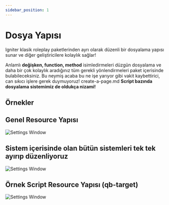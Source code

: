 ```yaml
---
sidebar_position: 1
---
```


# Dosya Yapısı

Igniter klasik roleplay paketlerinden ayrı olarak 
düzenli bir dosyalama yapısı sunar ve diğer geliştiricilere kolaylık sağlar!


Anlamlı **değişken, function, method** isimledirmeleri düzgün dosyalama
ve daha bir çok kolaylık aradığınız tüm gerekli yönlendirmeleri paket
içerisinde bulabileceksiniz. Bu neymiş acaba bu ne işe yarıyor gibi 
vakit kaybettirici, can sıkıcı işlere gerek duymuyoruz!
create-a-page.md
**Script bazında dosyalama sistemimiz de oldukça nizami!** 

## **Örnekler**

## **Genel Resource Yapısı**

![Settings Window](https://i.ibb.co/KjnHtdK/Screenshot-1.png)

## **Sistem içerisinde olan bütün sistemleri tek tek ayırıp düzenliyoruz**

![Settings Window](https://i.ibb.co/L8mBgwJ/Screenshot-2.png)

## **Örnek Script Resource Yapısı (qb-target)**

![Settings Window](https://i.ibb.co/54GKRrB/Screenshot-3.png)


<!-- Add **Markdown or React** files to `src/pages` to create a **standalone page**:

- `src/pages/index.js` -> `localhost:3000/`
- `src/pages/foo.md` -> `localhost:3000/foo`
- `src/pages/foo/bar.js` -> `localhost:3000/foo/bar` -->

<!-- ## Create your first React Page -->

<!-- Create a file at `src/pages/my-react-page.js`:

```jsx title="src/pages/my-react-page.js"
import React from 'react';
import Layout from '@theme/Layout';

export default function MyReactPage() {
  return (
    <Layout>
      <h1>My React page</h1>
      <p>This is a React page</p>
    </Layout>
  );
}
```

A new page is now available at `http://localhost:3000/my-react-page`.

## Create your first Markdown Page

Create a file at `src/pages/my-markdown-page.md`:

```mdx title="src/pages/my-markdown-page.md"
# My Markdown page

This is a Markdown page
```

A new page is now available at `http://localhost:3000/my-markdown-page`. -->
